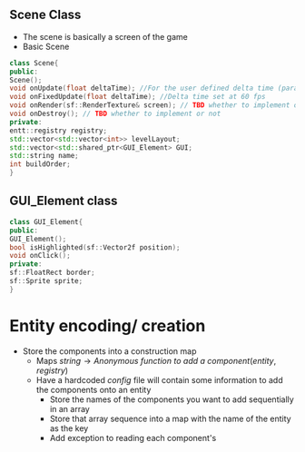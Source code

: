 ## Scene Class
- The scene is basically a screen of the game 
- Basic Scene
```C++
class Scene{
public:
Scene();
void onUpdate(float deltaTime); //For the user defined delta time (parameter called in game class)
void onFixedUpdate(float deltaTime); //Delta time set at 60 fps
void onRender(sf::RenderTexture& screen); // TBD whether to implement or not
void onDestroy(); // TBD whether to implement or not
private:
entt::registry registry;
std::vector<std::vector<int>> levelLayout;
std::vector<std::shared_ptr<GUI_Element> GUI;
std::string name;
int buildOrder;
}
```
## GUI_Element class
```C++
class GUI_Element{
public:
GUI_Element();
bool isHighlighted(sf::Vector2f position);
void onClick();
private:
sf::FloatRect border;
sf::Sprite sprite;
}
```
# Entity encoding/ creation
- Store the components into a construction map
	- Maps $string \rightarrow Anonymous\ function\ to\ add\ a\ component(entity,registry)$
	- Have a hardcoded *config* file will contain some information to add the components onto an entity
		- Store the names of the components you want to add sequentially in an array
		- Store that array sequence into a map with the name of the entity as the key
		- Add exception to reading each component's